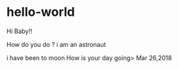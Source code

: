 # hello-world


Hi Baby!!

How do you do ?
i am an astronaut

i have been to moon 
How is your day going>  Mar 26,2018
